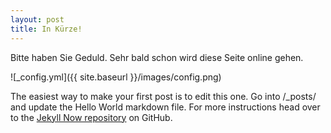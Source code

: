 ```yaml
---
layout: post
title: In Kürze!
---
```


Bitte haben Sie Geduld. Sehr bald schon wird diese Seite online gehen.

![_config.yml]({{ site.baseurl }}/images/config.png)

The easiest way to make your first post is to edit this one. Go into /_posts/ and update the Hello World markdown file. For more instructions head over to the [Jekyll Now repository](https://github.com/barryclark/jekyll-now) on GitHub.

